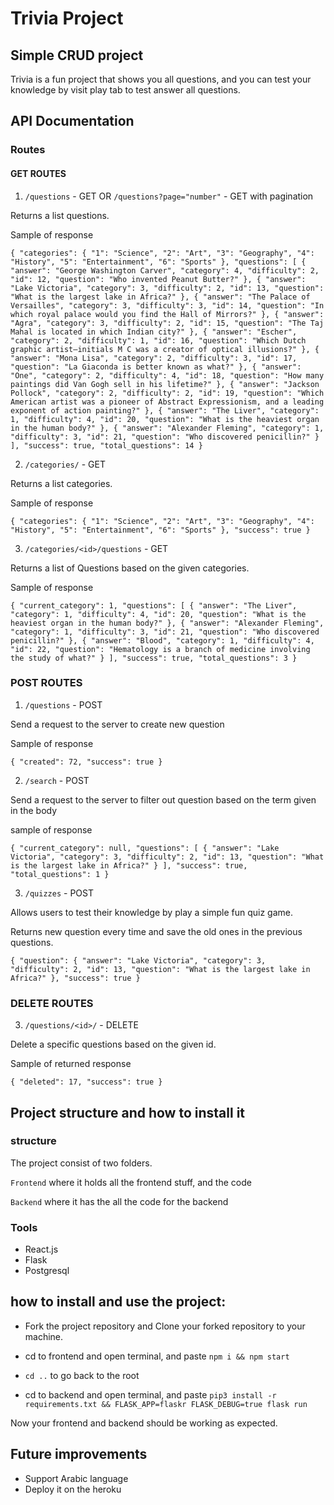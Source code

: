 # Trivia Project

## Simple CRUD project

Trivia is a fun project that shows you all questions, and you can test your knowledge by visit play tab to test answer
all questions.

## API Documentation

### Routes

#### GET ROUTES

1. `/questions` - GET OR `/questions?page="number"` - GET with pagination

Returns a list questions.

Sample of response

`{
"categories": {
"1": "Science",
"2": "Art",
"3": "Geography",
"4": "History",
"5": "Entertainment",
"6": "Sports"
},
"questions": [
{
"answer": "George Washington Carver",
"category": 4,
"difficulty": 2,
"id": 12,
"question": "Who invented Peanut Butter?"
}, {
"answer": "Lake Victoria",
"category": 3,
"difficulty": 2,
"id": 13,
"question": "What is the largest lake in Africa?"
}, {
"answer": "The Palace of Versailles",
"category": 3,
"difficulty": 3,
"id": 14,
"question": "In which royal palace would you find the Hall of Mirrors?"
}, {
"answer": "Agra",
"category": 3,
"difficulty": 2,
"id": 15,
"question": "The Taj Mahal is located in which Indian city?"
}, {
"answer": "Escher",
"category": 2,
"difficulty": 1,
"id": 16,
"question": "Which Dutch graphic artist–initials M C was a creator of optical illusions?"
}, {
"answer": "Mona Lisa",
"category": 2,
"difficulty": 3,
"id": 17,
"question": "La Giaconda is better known as what?"
}, {
"answer": "One",
"category": 2,
"difficulty": 4,
"id": 18,
"question": "How many paintings did Van Gogh sell in his lifetime?"
}, {
"answer": "Jackson Pollock",
"category": 2,
"difficulty": 2,
"id": 19,
"question": "Which American artist was a pioneer of Abstract Expressionism, and a leading exponent of action painting?"
}, {
"answer": "The Liver",
"category": 1,
"difficulty": 4,
"id": 20,
"question": "What is the heaviest organ in the human body?"
}, {
"answer": "Alexander Fleming",
"category": 1,
"difficulty": 3,
"id": 21,
"question": "Who discovered penicillin?"
}
],
"success": true,
"total_questions": 14 }`

2. `/categories/` - GET

Returns a list categories.

Sample of response

`{
"categories": {
"1": "Science",
"2": "Art",
"3": "Geography",
"4": "History",
"5": "Entertainment",
"6": "Sports"
},
"success": true }`

3. `/categories/<id>/questions` - GET

Returns a list of Questions based on the given categories.

Sample of response

`{
"current_category": 1,
"questions": [
{
"answer": "The Liver",
"category": 1,
"difficulty": 4,
"id": 20,
"question": "What is the heaviest organ in the human body?"
}, {
"answer": "Alexander Fleming",
"category": 1,
"difficulty": 3,
"id": 21,
"question": "Who discovered penicillin?"
}, {
"answer": "Blood",
"category": 1,
"difficulty": 4,
"id": 22,
"question": "Hematology is a branch of medicine involving the study of what?"
}
],
"success": true,
"total_questions": 3 }`

### POST ROUTES

1. `/questions` - POST

Send a request to the server to create new question

Sample of response

`{
"created": 72,
"success": true }`

2. `/search` - POST

Send a request to the server to filter out question based on the term given in the body

sample of response

`{
"current_category": null,
"questions": [
{
"answer": "Lake Victoria",
"category": 3,
"difficulty": 2,
"id": 13,
"question": "What is the largest lake in Africa?"
}
],
"success": true,
"total_questions": 1 }`

3. `/quizzes` - POST

Allows users to test their knowledge by play a simple fun quiz game.

Returns new question every time and save the old ones in the previous questions.

`{
"question": {
"answer": "Lake Victoria",
"category": 3,
"difficulty": 2,
"id": 13,
"question": "What is the largest lake in Africa?"
},
"success": true }`

### DELETE ROUTES

3. `/questions/<id>/` - DELETE

Delete a specific questions based on the given id.

Sample of returned response

`{
"deleted": 17,
"success": true }`

## Project structure and how to install it

### structure

The project consist of two folders.

`Frontend` where it holds all the frontend stuff, and the code

`Backend` where it has the all the code for the backend

### Tools

- React.js
- Flask
- Postgresql

## how to install and use the project:

* Fork the project repository and Clone your forked repository to your machine.

* cd to frontend and open terminal, and paste `npm i && npm start`
* `cd ..` to go back to the root
* cd to backend and open terminal, and paste `pip3 install -r requirements.txt && FLASK_APP=flaskr FLASK_DEBUG=true flask run `

Now your frontend and backend should be working as expected.

## Future improvements
- Support Arabic language
- Deploy it on the heroku 